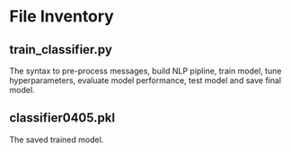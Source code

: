 # File Inventory
## train_classifier.py
The syntax to pre-process messages, build NLP pipline, train model, tune hyperparameters, evaluate model performance, test model and save final model.
## classifier0405.pkl
The saved trained model.
